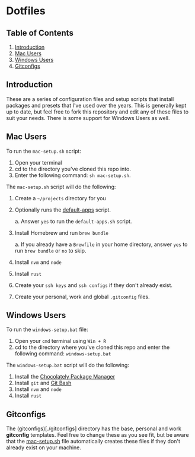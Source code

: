 # Dotfiles

## Table of Contents

1. [Introduction](#introduction)
2. [Mac Users](#mac-users)
3. [Windows Users](#windows-users)
4. [Gitconfigs](#gitconfigs)

## Introduction

These are a series of configuration files and setup scripts that install packages and presets that I've used over the years. This is generally kept up to date, but feel free to fork this repository and edit any of these files to suit your needs. There is some support for Windows Users as well.

## Mac Users

To run the `mac-setup.sh` script:

1. Open your terminal
2. cd to the directory you've cloned this repo into.
3. Enter the following command: `sh mac-setup.sh`.

The `mac-setup.sh` script will do the following:

1. Create a `~/projects` directory for you
2. Optionally runs the [default-apps](./scripts/default-apps.sh) script.

   a. Answer `yes` to run the `default-apps.sh` script.

3. Install Homebrew and run `brew bundle`

   a. If you already have a `Brewfile` in your home directory, answer `yes` to run `brew bundle` or `no` to skip.

4. Install `nvm` and `node`
5. Install `rust`
6. Create your `ssh keys` and `ssh configs` if they don't already exist.
7. Create your personal, work and global `.gitconfig` files.

## Windows Users

To run the `windows-setup.bat` file:

1. Open your `cmd` terminal using `Win + R`
2. cd to the directory where you've cloned this repo and enter the following command: `windows-setup.bat`

The `windows-setup.bat` script will do the following:

1. Install the [Chocolately Package Manager](https://chocolatey.org/)
2. Install `git` and [Git Bash](https://gitforwindows.org/)
3. Install `nvm` and `node`
4. Install `rust`

## Gitconfigs

The (gitconfigs)[./gitconfigs] directory has the base, personal and work **gitconfig** templates. Feel free to change these as you see fit, but be aware that the [mac-setup.sh](./mac-setup.sh) file automatically creates these files if they don't already exist on your machine.
